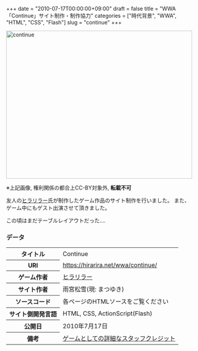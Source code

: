 +++
date = "2010-07-17T00:00:00+09:00"
draft = false
title = "WWA「Continue」サイト制作・制作協力"
categories = ["時代背景", "WWA", "HTML", "CSS", "Flash"]
slug = "continue"
+++

<a data-flickr-embed="true"  href="https://www.flickr.com/photos/139621465@N08/24879831642/in/dateposted-public/" title="continue"><img src="https://farm2.staticflickr.com/1570/24879831642_3136984303.jpg" width="500" height="397" alt="continue"></a><script async src="//embedr.flickr.com/assets/client-code.js" charset="utf-8"></script>

※上記画像, 権利関係の都合上CC-BY対象外, **転載不可**

友人の[ヒラリラー](http://hirarira.net)氏が制作したゲーム作品のサイト制作を行いました。
また、ゲーム中にもゲスト出演させて頂きました。

この頃はまだテーブルレイアウトだった....

### データ

<table>
<tr><th>タイトル</th><td>Continue</td></tr>
<tr><th>URI</th><td><a href="https://hirarira.net/wwa/continue/">https://hirarira.net/wwa/continue/</a></td></tr>
<tr><th>ゲーム作者</th><td><a href="https://hirarira.net">ヒラリラー</a></td></tr>
<tr><th>サイト作者</th><td>雨宮松雪(現: まつゆき)</td></tr>
<tr><th>ソースコード</th><td>各ページのHTMLソースをご覧ください</td></tr>
<tr><th>サイト側開発言語</th><td>HTML, CSS, ActionScript(Flash)</td></tr>
<tr><th>公開日</th><td>2010年7月17日</td></tr>
<tr><th>備考</th><td><a href="https://hirarira.net/wwa/continue/staff.html">ゲームとしての詳細なスタッフクレジット</a></td></tr>
</table>


